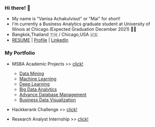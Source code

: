 ### Hi there! 👋 
- My name is "Vanisa Achakulvisut" or "Mai" for short!
- I'm currently a Business Analytics graduate student at University of Illinois at Chicago.(Expected Graduation December 2021) :woman_student: 
- Bangkok,Thailand :thailand: / Chicago,USA :us:
- [RESUME](https://maimaiva.github.io/resume/) | [Profile](https://maivanisa1.wixsite.com/my-profile) | [LinkedIn](https://www.linkedin.com/in/vanisaachakulvisut/)

### My Portfolio 
- MSBA Academic Projects >> [click!](https://github.com/maimaiva/academic-projects-msba)
  - [Data Mining](https://github.com/maimaiva/Academic-Projects-MSBA/tree/main/DataMining)
  - [Machine Learning](https://github.com/maimaiva/Academic-Projects-MSBA/tree/main/MachineLearning)
  - [Deep Learning](https://github.com/maimaiva/Academic-Projects-MSBA/tree/main/DeepLearning)
  - [Big Data Analytics](https://github.com/maimaiva/Academic-Projects-MSBA/tree/main/BigDataAnalytics)
  - [Advance Database Management](https://github.com/maimaiva/Academic-Projects-MSBA/tree/main/Advance%20Database%20Management)
  - [Business Data Visualization]()
 
- Hackkerank Challenge >> [click!](https://github.com/maimaiva/Hackerrank)
- Research Analyst Internship >> [click!](https://github.com/maimaiva/Research-Analyst-Internship)
